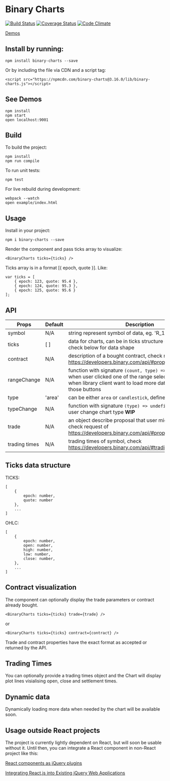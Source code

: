 # Binary Charts

[![Build Status](https://travis-ci.org/binary-com/binary-charts.svg?branch=master)](https://travis-ci.org/binary-com/binary-charts)
[![Coverage Status](https://coveralls.io/repos/github/binary-com/binary-charts/badge.svg?branch=master)](https://coveralls.io/github/binary-com/binary-charts?branch=master)
[![Code Climate](https://codeclimate.com/github/binary-com/binary-charts/badges/gpa.svg)](https://codeclimate.com/github/binary-com/binary-charts)

[Demos](https://binary-com.github.io/binary-charts/)

## Install by running:

```
npm install binary-charts --save
```

Or by including the file via CDN and a script tag:

```
<script src="https://npmcdn.com/binary-charts@3.16.0/lib/binary-charts.js"></script>
```

## See Demos

```
npm install
npm start
open localhost:9001
```

## Build

To build the project:

```
npm install
npm run compile
```

To run unit tests:

```
npm test
```

For live rebuild during development:
```
webpack --watch
open example/index.html
```

## Usage

Install in your project:

```
npm i binary-charts --save
```

Render the component and pass ticks array to visualize:

```
<BinaryCharts ticks={ticks} />
```

Ticks array is in a format [{ epoch, quote }]. Like:

```
var ticks = [
    { epoch: 123, quote: 95.4 },
    { epoch: 124, quote: 95.3 },
    { epoch: 125, quote: 95.6 }
];
```

## API
| Props | Default | Description |
 -------|---------|-------------
 symbol | N/A     | string represent symbol of data, eg. 'R_100'
 ticks  | [ ]      | data for charts, can be in ticks structure or ohlc structure, check below for data shape
 contract | N/A   | description of a bought contract, check response of https://developers.binary.com/api/#proposal_open_contract
 rangeChange | N/A | function with signature `(count, type) => undefined`, called when user clicked one of the range selector buttons, useful when library client want to load more data when user click those buttons
 type | 'area' | can be either `area` or `candlestick`, defines chart type
 typeChange | N/A | function with signature `(type) => undefined`, called when user change chart type **WIP**
 trade | N/A | an object describe proposal that user might want to buy, check request of https://developers.binary.com/api/#proposal
 trading times | N/A | trading times of symbol, check https://developers.binary.com/api/#trading_times

## Ticks data structure
TICKS:
```
[
    {
        epoch: number,
        quote: number
    },
    ...
]
```

OHLC:
```
[
    {
        epoch: number,
        open: number,
        high: number,
        low: number,
        close: number,
    },
    ...
]
```


## Contract visualization

The component can optionally display the trade parameters or contract already bought.

```
<BinaryCharts ticks={ticks} trade={trade} />
```
or

```
<BinaryCharts ticks={ticks} contract={contract} />
```

Trade and contract properties have the exact format as accepted or returned by the API.

## Trading Times

<BinaryCharts ticks={ticks} tradingTimes={tradingTimes} />

You can optionally provide a trading times object and the Chart will display plot lines visialising open, close and settlement times.

## Dynamic data

Dynamically loading more data when needed by the chart will be available soon.

## Usage outside React projects

The project is currently lightly dependent on React, but will soon be usable without it. Until then, you can integrate a React component in non-React project like this:

[React components as jQuery plugins](http://swizec.com/blog/using-react-in-the-real-world/swizec/6710)

[Integrating React.js into Existing jQuery Web Applications](http://winterbe.com/posts/2015/08/24/integrate-reactjs-into-jquery-webapps/)

